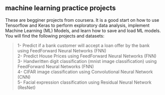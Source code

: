 ## machine learning practice projects
These are begginer projects from coursera. It is a good start on how to use Tensorflow and Keras to 
perform exploratory data analysis, implement Machine Learning (ML) Models, and learn how to save and load ML models. 
You will find the following projects and datasets:<br>
> 1- Predict if a bank customer will accept a loan offer by the bank using FeedForward Neural Networks (FNN)<br>
2- Predict House Prices using FeedForward Neural Networks (FNN) <br>
3- Handwritten digit classification (mnist image classification) using FeedForward Neural Networks (FNN) <br>
4- CIFAR image classification using Convolutional Neural Network (CNN) <br>
5- Facial expression classification using Residual Neural Network (ResNet) <br>
